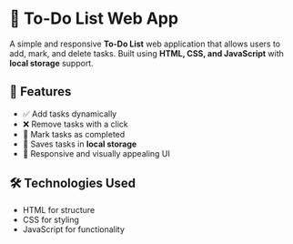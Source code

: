 # 📝 To-Do List Web App

A simple and responsive **To-Do List** web application that allows users to add, mark, and delete tasks. Built using **HTML, CSS, and JavaScript** with **local storage** support.

## 📌 Features
- ✅ Add tasks dynamically
- ❌ Remove tasks with a click
- 📌 Mark tasks as completed
- 💾 Saves tasks in **local storage**
- 🎨 Responsive and visually appealing UI

## 🛠️ Technologies Used
- HTML for structure
- CSS for styling
- JavaScript for functionality
